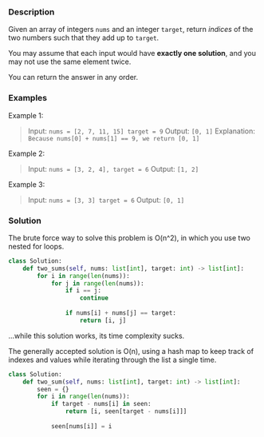 ### Description
Given an array of integers `nums` and an integer `target`, return _indices_ of the two numbers such that they add up to `target`.

You may assume that each input would have **exactly one solution**, and you may not use the same element twice.

You can return the answer in any order.

### Examples
Example 1:
> Input: `nums = [2, 7, 11, 15] target = 9`
> Output: `[0, 1]`
> Explanation: `Because nums[0] + nums[1] == 9, we return [0, 1]`

Example 2:
> Input: `nums = [3, 2, 4], target = 6`
> Output: `[1, 2]`

Example 3:
> Input: `nums = [3, 3] target = 6`
> Output: `[0, 1]`

### Solution
The brute force way to solve this problem is O(n^2), in which you use two nested for loops.
```python
class Solution:
	def two_sums(self, nums: list[int], target: int) -> list[int]:
		for i in range(len(nums)):
			for j in range(len(nums)):
				if i == j:
					continue
				
				if nums[i] + nums[j] == target:
					return [i, j]
```
...while this solution works, its time complexity sucks.

The generally accepted solution is O(n), using a hash map to keep track of indexes and values while iterating through the list a single time.
```python
class Solution:
	def two_sum(self, nums: list[int], target: int) -> list[int]:
		seen = {}
		for i in range(len(nums)):
			if target - nums[i] in seen:
				return [i, seen[target - nums[i]]]
			
			seen[nums[i]] = i
```